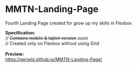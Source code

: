 # MMTN-Landing-Page
Fourth Landing Page created for grow up my skills in Flexbox

<b>Specification:</b><br>
// <del>Contains mobile & tablet version</del> <i>*soon*</i><br>
// Created only on Flexbox without using Grid<br>
<br>
<b>Preview:</b><br>
https://gerwld.github.io/MMTN-Landing-Page/
